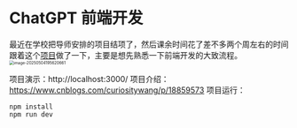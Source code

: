 # ChatGPT 前端开发

最近在学校把导师安排的项目结项了，然后课余时间花了差不多两个周左右的时间跟着这个[项目](https://x.zhixing.co/courses/react-hands-on-tutorial-for-beginners)做了一下，主要是想先熟悉一下前端开发的大致流程。
<img src="https://img.curiosity.wang/images/2025/05/04/image-20250504195620661.png" alt="image-20250504195620661" style="zoom:50%;" />

项目演示：http://localhost:3000/
项目介绍：https://www.cnblogs.com/curiositywang/p/18859573
项目运行：
```
npm install
npm run dev
```
